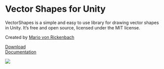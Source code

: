 # Vector Shapes for Unity

VectorShapes is a simple and easy to use library for drawing vector shapes in Unity. It’s free and open source, licensed under the MIT license.

Created by [Mario von Rickenbach](http://mariov.ch)

[Download](https://github.com/anyuser/vectorshapes-unity/archive/master.zip)  
[Documentation](https://github.com/anyuser/vectorshapes-unity/wiki)

![](https://github.com/anyuser/vectorshapes-unity/wiki/Resources/overview.png)

